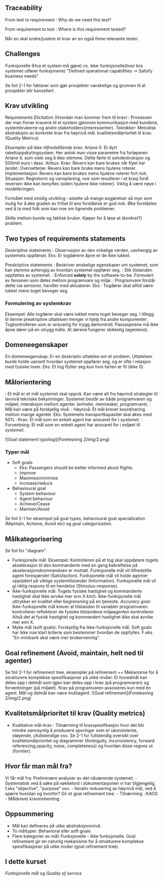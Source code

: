 ## Traceability

From test to requirement
: Why do we need this test?

From requirement to test
: Where is this requirement tested?

Når en skal endre/justere et krav an en også finne relevante tester.

## Challenges

Funksjonelle (Hva et system må gjøre) vs. ikke-funksjonelle(hvor bra systemet utfører funksjonene)
"Defined operational capabilities -> Satisfy business needs"

Se foil 2-1 for faktorer som gjør prosjekter vanskelige og grunnen til at prosjekter blir kansellert.

## Krav utvikling
Requirements Elicitation (Hvordan man kommer frem til krav) : Prosessen der man finner kravene til et system gjennom kommunikasjon med kundene, systembrukerne og andre stakeholders(interessenter).
_Teknikker_: Metodisk ekstraksjon av konkrete krav fra høynivå mål. kvalitetsmålprioritet til krav. (Quality Metrics)

_Eksempler på ikke-tilfredstillende krav:_ Ariane 5: Et dyrt rakettoppskytingsystem. Her antok man visse parametre fra forløperen Ariane 4, som viste seg å ikke stemme. Dette førte til selvdestruksjon og 500mill euro i dass. Airbus: Krav: Revers kan bare brukes når flyet har landet. Oversettelse: Revers kan bare bruke mens hjulene roterer. Implementasjon: Revers kan bare brukes mens hjulene roterer fort nok. 
Situasjon: Regnstorm og vannplaning, noe som resulterer i et krasj fordi reversen ikke kan benyttes (siden hjulene ikke roterer). Viktig å være nøye i modelleringen. 


Formålet med smidig utvikling
: utsette så mange avgjørelser så mye som mulig for å øke graden av frihet til ens forståelse er god nok. Øke forståelse ved å ta med folk som kan noe om lignende problemer.

Skille mellom kunde og faktisk bruker. Kjøper for å løse et (*konkret*?) problem.

## Two types of requirements statements

Deskriptive statements
: Observasjon av den virkelige verden, uavhengig av systemets oppførsel. Eks: Er togdørene åpne er de ikke lukket. 

Preskriptive statements
: Beskriver ønskelige egenskaper om systemet, som kan stemme avhengig av hvordan systemet oppfører seg. 
: Slik tilstanden oppfattes av systemet.
: Enforced **solely** by the software-to-be. Formulert av fenomen som deles mellom programvare og miljø.
: Programvare forstår dette via sensorer, handler med aktuatorer.
Eks : Togdører skal alltid være lukket mens toget beveger seg. 

### Formulering av systemkrav
Eksempel: Alle togdører skal være lukket mens toget beveger seg. I tillegg til denne preskriptive uttalelsen trenger vi hjelp fra andre komponenter: Togkontrolleren som er ansvarlig for trygg dørkontroll. Passasjerene må ikke åpne dører på en utrygg måte. At dørene fungerer skikkelig (agentene).

## Domeneegenskaper
En domeneegenskap: Er en deskriptiv uttalelse om et problem. Uttalelsen burde holde uansett hvordan systemet oppfører seg, og er ofte i relasjon med fysiske lover. Eks: Et tog flytter seg kun hvis farten er !0 (ikke 0).

## Målorientering
: Et mål er et mål systemet skal oppnå. Kan være alt fra høynivå strategier til lavnivå tekniske bekymringer. Systemet består av både programvaren og miljøet, interaksjon mellom agenter (enheter, mennesker, programvare).
: Mål kan være på forskjellig nivå: 
	: Høynivå: Et mål krever koordinering mellom mange agenter. Eks: Systemets transportkapasitet skal økes med 50%
	: Krav: Et mål som en enkelt agent har ansvaret for i _systemet_.
	: Forventning: Et mål som en enkelt agent har ansvaret for i _miljøet til systemet_. 

![Goal statement typologi](Forelesning 2/img/2.png)

### Typer mål
* Soft goals
	* Eks: Passengers should be better informed about flights.
	* Improve
	* Maximise/minimise
	* Increase/reduce
* Behavioural goal
	* System behaviour
	* Agent behaviour
	* Achieve/Cease
	* Maintain/Avoid

Se foil 2-1 for eksempel på goal types, behavioural goal specialization (Maintain, Achieve, Avoid etc) og goal categorization.

## Målkategorisering
Se foil for "diagram". 

* Funksjonelle mål: Eksempel: Kontrolleren på et tog skal oppdatere togets akselerasjon til den kommanderte med en gang bekreftelse på akselerasjonskommandoen er mottatt.
Funksjonelle mål vil tilfredstille agent forespørsler (Satisfaction). Funksjonelle mål vil holde agenter oppdatert på viktige systemtilstander (Information). Funksjonelle mål vil gi riktig respons til en hendelse (Stimulus-response). 
* Ikke-funksjonelle mål: Togets fysiske hastighet og kommanderte hastighet skal ikke avvike mer enn X km/t. Ikke-funksjonelle mål uttrykker en kvalitet eller begrensning på en tjeneste. _Accuracy goal:_ Ikke-funksjonelle mål krever at tilstanden til variabler programvaren kontrollerer reflekterer de fysiske tilstandene miljøagenten kontrollerer. Altså det at fysisk hastighet og kommandert hastighet ikke skal avvike mer enn X.
* Myke mål (soft goals): Forskjellig fra ikke-funksjonelle mål. Soft goals har ikke noe klart kriterie som bestemmer hvordan de oppfylles. F.eks "En minibank skal være mer brukervennlig". 

## Goal refinement (Avoid, maintain, helt ned til agenter)
Se foil 2-1 for refinement tree, eksempler på refinement ++
Mekanisme for å strukturere komplekse spesifikasjoner på ulike nivåer. Et hovedmål kan deles opp i delmål som igjen kan deles opp i krav (på programvaren) og forventninger (på miljøet). Krav på programvaren assosieres kun med èn agent. Mål og delmål kan være multiagent. 
![Goal refinement](Forelesning 2/img/2.png)

## Kvalitetsmålprioritet til krav (Quality metrics)

* Kvalitative mål-krav : Tilnærming til kravspesifikasjon hvor det blir mindre sannsynlig å produsere sporinger som er ukonsistente, støyende, ufullstendige osv. Se 2-1 for fullstendig oversikt over kvalitetsmålprioritet og diagrammer (Ambiguity, inconsistency, forward referencing,opacity, noise, completeness) og hvordan disse regnes ut (formler). 

## Hvor får man mål fra?
Vi får mål fra: Preliminære analyser av det nåværende systemet. 
	- Systematisk ved å søke på nøkkelord i dokumentasjonen vi har tilgjengelig, f.eks "objective", "purpose" osv. 
  	- Iterativ redusering av høynivå mål, ved å spørre hvordan og hvorfor? Gir et goal refinement tree. 
 	- Tilnærming : KAOS - Måldrevet kravinnhenting. 

## Oppsummering

* Mål kan defineres på ulike abstraksjonsnivå.
* To måltyper: Behavioral eller soft goals
* Flere kategorier av mål: Funksjonelle - ikke funksjonelle. Goal refinement gir en naturlig mekanisme for å strukturere komplekse spesifikasjoner på ulike nivåer (goal refinement tree). 

## I dette kurset
*Funksjonelle mål* og *Quality of service*


